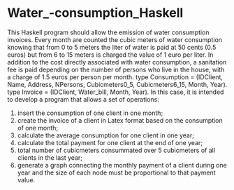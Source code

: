 # Water_-consumption_Haskell

This Haskell program should allow the emission of water consumption invoices. Every month are counted the cubic meters of water consumption
knowing that from 0 to 5 meters the liter of water is paid at 50 cents (0.5
euros) but from 6 to 15 meters is charged the value of 1 euro per liter. In
addition to the cost directly associated with water consumption, a sanitation fee is paid depending on the number of persons who live in the house,
with a charge of 1.5 euros per person per month.
type Consumption = (IDClient, Name, Address, NPersons, Cubicmeters0_5, Cubicmeters6_15, Month, Year).
type Invoice = (IDClient, Water_bill, Month, Year).
In this case, it is intended to develop a program that allows a set of operations:
1. insert the consumption of one client in one month;
2. create the invoice of a client in Latex format based on the consumption
of one month;
3. calculate the average consumption for one client in one year;
4. calculate the total payment for one client at the end of one year;
5. total number of cubicmeters consummated over 5 cubicmeters of all
clients in the last year;
6. generate a graph connecting the monthly payment of a client during
one year and the size of each node must be proportional to that payment value.
